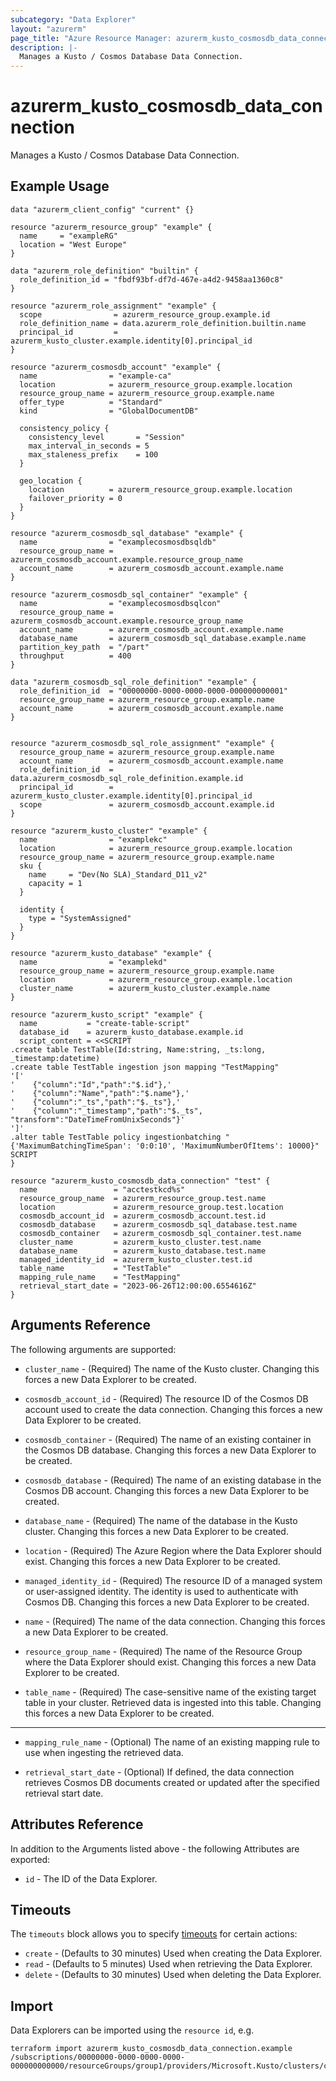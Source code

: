 ```yaml
---
subcategory: "Data Explorer"
layout: "azurerm"
page_title: "Azure Resource Manager: azurerm_kusto_cosmosdb_data_connection"
description: |-
  Manages a Kusto / Cosmos Database Data Connection.
---
```


# azurerm_kusto_cosmosdb_data_connection

Manages a Kusto / Cosmos Database Data Connection.

## Example Usage

```hcl
data "azurerm_client_config" "current" {}

resource "azurerm_resource_group" "example" {
  name     = "exampleRG"
  location = "West Europe"
}

data "azurerm_role_definition" "builtin" {
  role_definition_id = "fbdf93bf-df7d-467e-a4d2-9458aa1360c8"
}

resource "azurerm_role_assignment" "example" {
  scope                = azurerm_resource_group.example.id
  role_definition_name = data.azurerm_role_definition.builtin.name
  principal_id         = azurerm_kusto_cluster.example.identity[0].principal_id
}

resource "azurerm_cosmosdb_account" "example" {
  name                = "example-ca"
  location            = azurerm_resource_group.example.location
  resource_group_name = azurerm_resource_group.example.name
  offer_type          = "Standard"
  kind                = "GlobalDocumentDB"

  consistency_policy {
    consistency_level       = "Session"
    max_interval_in_seconds = 5
    max_staleness_prefix    = 100
  }

  geo_location {
    location          = azurerm_resource_group.example.location
    failover_priority = 0
  }
}

resource "azurerm_cosmosdb_sql_database" "example" {
  name                = "examplecosmosdbsqldb"
  resource_group_name = azurerm_cosmosdb_account.example.resource_group_name
  account_name        = azurerm_cosmosdb_account.example.name
}

resource "azurerm_cosmosdb_sql_container" "example" {
  name                = "examplecosmosdbsqlcon"
  resource_group_name = azurerm_cosmosdb_account.example.resource_group_name
  account_name        = azurerm_cosmosdb_account.example.name
  database_name       = azurerm_cosmosdb_sql_database.example.name
  partition_key_path  = "/part"
  throughput          = 400
}

data "azurerm_cosmosdb_sql_role_definition" "example" {
  role_definition_id  = "00000000-0000-0000-0000-000000000001"
  resource_group_name = azurerm_resource_group.example.name
  account_name        = azurerm_cosmosdb_account.example.name
}


resource "azurerm_cosmosdb_sql_role_assignment" "example" {
  resource_group_name = azurerm_resource_group.example.name
  account_name        = azurerm_cosmosdb_account.example.name
  role_definition_id  = data.azurerm_cosmosdb_sql_role_definition.example.id
  principal_id        = azurerm_kusto_cluster.example.identity[0].principal_id
  scope               = azurerm_cosmosdb_account.example.id
}

resource "azurerm_kusto_cluster" "example" {
  name                = "examplekc"
  location            = azurerm_resource_group.example.location
  resource_group_name = azurerm_resource_group.example.name
  sku {
    name     = "Dev(No SLA)_Standard_D11_v2"
    capacity = 1
  }

  identity {
    type = "SystemAssigned"
  }
}

resource "azurerm_kusto_database" "example" {
  name                = "examplekd"
  resource_group_name = azurerm_resource_group.example.name
  location            = azurerm_resource_group.example.location
  cluster_name        = azurerm_kusto_cluster.example.name
}

resource "azurerm_kusto_script" "example" {
  name           = "create-table-script"
  database_id    = azurerm_kusto_database.example.id
  script_content = <<SCRIPT
.create table TestTable(Id:string, Name:string, _ts:long, _timestamp:datetime)
.create table TestTable ingestion json mapping "TestMapping"
'['
'    {"column":"Id","path":"$.id"},'
'    {"column":"Name","path":"$.name"},'
'    {"column":"_ts","path":"$._ts"},'
'    {"column":"_timestamp","path":"$._ts", "transform":"DateTimeFromUnixSeconds"}'
']'
.alter table TestTable policy ingestionbatching "{'MaximumBatchingTimeSpan': '0:0:10', 'MaximumNumberOfItems': 10000}"
SCRIPT
}

resource "azurerm_kusto_cosmosdb_data_connection" "test" {
  name                 = "acctestkcd%s"
  resource_group_name  = azurerm_resource_group.test.name
  location             = azurerm_resource_group.test.location
  cosmosdb_account_id  = azurerm_cosmosdb_account.test.id
  cosmosdb_database    = azurerm_cosmosdb_sql_database.test.name
  cosmosdb_container   = azurerm_cosmosdb_sql_container.test.name
  cluster_name         = azurerm_kusto_cluster.test.name
  database_name        = azurerm_kusto_database.test.name
  managed_identity_id  = azurerm_kusto_cluster.test.id
  table_name           = "TestTable"
  mapping_rule_name    = "TestMapping"
  retrieval_start_date = "2023-06-26T12:00:00.6554616Z"
}
```

## Arguments Reference

The following arguments are supported:

* `cluster_name` - (Required) The name of the Kusto cluster. Changing this forces a new Data Explorer to be created.

* `cosmosdb_account_id` - (Required) The resource ID of the Cosmos DB account used to create the data connection. Changing this forces a new Data Explorer to be created.

* `cosmosdb_container` - (Required) The name of an existing container in the Cosmos DB database. Changing this forces a new Data Explorer to be created.

* `cosmosdb_database` - (Required) The name of an existing database in the Cosmos DB account. Changing this forces a new Data Explorer to be created.

* `database_name` - (Required) The name of the database in the Kusto cluster. Changing this forces a new Data Explorer to be created.

* `location` - (Required) The Azure Region where the Data Explorer should exist. Changing this forces a new Data Explorer to be created.

* `managed_identity_id` - (Required) The resource ID of a managed system or user-assigned identity. The identity is used to authenticate with Cosmos DB. Changing this forces a new Data Explorer to be created.

* `name` - (Required) The name of the data connection. Changing this forces a new Data Explorer to be created.

* `resource_group_name` - (Required) The name of the Resource Group where the Data Explorer should exist. Changing this forces a new Data Explorer to be created.

* `table_name` - (Required) The case-sensitive name of the existing target table in your cluster. Retrieved data is ingested into this table. Changing this forces a new Data Explorer to be created.

---

* `mapping_rule_name` - (Optional) The name of an existing mapping rule to use when ingesting the retrieved data.

* `retrieval_start_date` - (Optional) If defined, the data connection retrieves Cosmos DB documents created or updated after the specified retrieval start date.

## Attributes Reference

In addition to the Arguments listed above - the following Attributes are exported: 

* `id` - The ID of the Data Explorer.

## Timeouts

The `timeouts` block allows you to specify [timeouts](https://www.terraform.io/language/resources/syntax#operation-timeouts) for certain actions:

* `create` - (Defaults to 30 minutes) Used when creating the Data Explorer.
* `read` - (Defaults to 5 minutes) Used when retrieving the Data Explorer.
* `delete` - (Defaults to 30 minutes) Used when deleting the Data Explorer.

## Import

Data Explorers can be imported using the `resource id`, e.g.

```shell
terraform import azurerm_kusto_cosmosdb_data_connection.example /subscriptions/00000000-0000-0000-0000-000000000000/resourceGroups/group1/providers/Microsoft.Kusto/clusters/cluster1/databases/database1/dataConnections/dataConnection1
```
